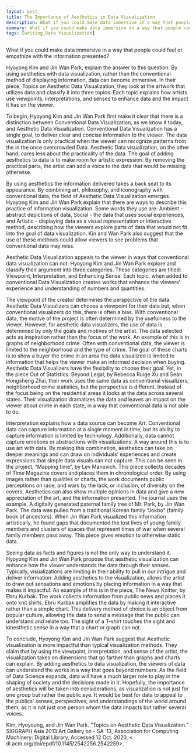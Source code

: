 ```yaml
---
layout: post
title: The Importance of Aesthetics in Data Visualization
description: What if you could make data immersive in a way that people could feel or empathize with the information presented?
summary: What if you could make data immersive in a way that people could feel or empathize with the information presented?
tags: [writing_Data Vizualization]
---
```


What if you could make data immersive in a way that people could feel or empathize with the information presented?

Hyoyong Kim and Jin Wan Park, explain the answer to this question. By using aesthetics with data visualization, rather than the conventional method of displaying information, data can become immersive. In their piece, Topics on Aesthetic Data Visualization, they look at the artwork that utilizes data and classify it into three topics. Each topic explains how artists use viewpoints, interpretations, and senses to enhance data and the impact it has on the viewer.

To begin, Hyoyong Kim and Jin Wan Park first make it clear that there is a distinction between Conventional Data Visualization, as we know it today, and Aesthetic Data Visualization. Conventional Data Visualization has a single goal, to deliver clear and concise information to the viewer. The data visualization is only practical when the viewer can recognize patterns from the in the once overcrowded Data. Aesthetic Data visualization, on the other hand, cares less about the practicality of the data. The goal of adding aesthetics to data is to make room for artistic expression. By removing the practical parts, the artist can add a voice to the data that would be missing otherwise.

By using aesthetics the information delivered takes a back seat to its appearance. By combining art, philosophy, and iconography with conventional data, the field of Aesthetic Data Visualization emerges. Hyoyong Kim and Jin Wan Park explain that there are ways to describe this practice of information visualization. Some words they use are: Ambient - abstract depictions of data, Social - the data that uses social experiences, and Artistic - displaying data as a visual representation or interactive method, describing how the viewers explore parts of data that would not fit into the goal of data visualization. Kin and Wan Park also suggest that the use of these methods could allow viewers to see problems that conventional data may miss.

Aesthetic Data Visualization appeals to the viewer in ways that conventional data visualization can not. Hyoyong Kim and Jin Wan Park explore and classify their argument into three categories. These categories are titled: Viewpoint, Interpretation, and Enhancing Sense. Each topic, when added to conventional Data Visualization creates works that enhance the viewers’ experience and understanding of numbers and quantities.

The viewpoint of the creator determines the perspective of the data. Aesthetic Data Visualizers can choose a viewpoint for their data but, when conventional visualizers do this, there is often a bias. With conventional data, the motive of the project is often determined by the usefulness to the viewer. However, for aesthetic data visualizers, the use of data is determined by only the goals and motives of the artist. The data selected acts as inspiration rather than the focus of the work. An example of this is in graphs of neighborhood crime. Often with conventional data, the viewer is limited to the neighborhood and the type of crime. The goal of these charts is to show a buyer the crime in an area the data visualized is limited to information that helps the viewer make an informed decision when buying. Aesthetic Data Visualizers have the flexibility to choose their goal. Yet, in the piece Out of Statistics: Beyond Legal, by Rebecca Ruige Xu and Sean Hongsheng Zhai, their work uses the same data as conventional visualizers, neighborhood crime statistics, but the perspective is different. Instead of the focus being on the residential areas it looks at the data across several states. Their visualization dramatizes the data and leaves an impact on the viewer about crime in each state, in a way that conventional data is not able to do.

Interpretation explains how a data source can become Art. Conventional data can capture information at a single moment in time, but its ability to capture information is limited by technology. Additionally, data cannot capture emotions or abstractions with visualizations. A way around this is to use art with data. By making this combination, aesthetics can take on deeper meanings and can draw on individuals’ experiences and create expressions that simple data visuals can not capture. This can be seen in the project, “Mapping time”, by Lev Manovich. This piece collects decades of Time Magazine covers and places them in chronological order. By using images rather than qualities or charts, the work documents public perceptions on race, and wars by the lack, or inclusion, of diversity on the covers. Aesthetics can also show multiple opinions in data and give a new appreciation of the art, and the information presented. The journal uses the example, A digitally generated paternal family tree of Mr. Park, by Jin Wan Park. The data was pulled from a traditional Korean family “Jokbo” (family book of ancestors). When Jin Wan Park visualized this information artistically, he found gaps that documented the lost lives of young family members and clusters of spaces that represent times of war when several family members pass away. This piece gives emotion to otherwise static data.

Seeing data as facts and figures is not the only way to understand it. Hyoyong Kim and Jin Wan Park propose that aesthetic visualization can enhance how the viewer understands the data through their senses. Typically, visualizations are limiting in their ability to pull in our intrigue and deliver information. Adding aesthetics to the visualization, allows the artist to draw out sensations and emotions by placing information in a way that makes it impactful. An example of this is in the piece, The News Knitter, by Ebru Kurbak. The work collects information from public news and places it onto knit shirts. Ebru Kurbak amplifies the data by making it interactive rather than a simple chart. This delivery method of choice is an object from popular culture, allowing the data to send a message that the public can understand and relate too. The sight of a T-shirt touches the sight and kinesthetic sense in a way that a chart or graph can not.

To conclude, Hyoyong Kim and Jin Wan Park suggest that Aesthetic visualization is more impactful than typical visualization methods. They claim that by using the viewpoint, interpretation, and sense of the artist, the visualization takes on dimensions that go farther than graphs and charts can explain. By adding aesthetics to data visualization, the viewers of data can understand the works in a way that goes beyond numbers. As the field of Data Science expands, data will have a much larger role to play in the shaping of society and the decisions made in it. Hopefully, the importance of aesthetics will be taken into considerations, as visualization is not just for one group but rather the public eye. It would be best for data to appeal to the publics’ senses, perspectives, and understandings of the world around them, as it is not just one person whom the data impacts but rather several voices.

Kim, Hyoyoung, and Jin Wan Park. “Topics on Aesthetic Data Visualization.” SIGGRAPH Asia 2013 Art Gallery on - SA ’13, Association for Computing Machinery: Digital Library, Accessed 12 Oct. 2020, < dl.acm.org/doi/epdf/10.1145/2542256.2542259>.
